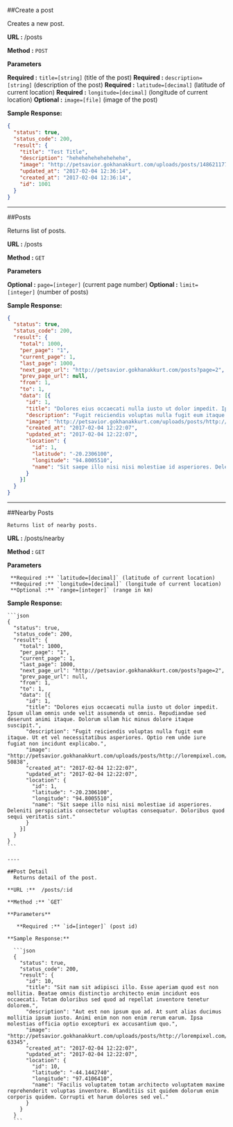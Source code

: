 ##Create a post

  Creates a new post.

**URL :**  /posts

**Method :** `POST`
  
**Parameters**

   **Required :** `title=[string]` (title of the post)
   **Required :** `description=[string]` (description of the post)
   **Required :** `latitude=[decimal]` (latitude of current location)
   **Required :** `longitude=[decimal]` (longitude of current location)
   **Optional :** `image=[file]` (image of the post)

**Sample Response:**

  ```json
  {
    "status": true,
    "status_code": 200,
    "result": {
      "title": "Test Title",
      "description": "hehehehehehehehehe",
      "image": "http://petsavior.gokhanakkurt.com/uploads/posts/1486211774_2a8a5bc96c43321cbb1a7536879376f7.jpg",
      "updated_at": "2017-02-04 12:36:14",
      "created_at": "2017-02-04 12:36:14",
      "id": 1001
    }
  }
  ```
  ----

##Posts

  Returns list of posts.

**URL :**  /posts

**Method :** `GET`
  
**Parameters**

   **Optional :** `page=[integer]` (current page number)
   **Optional :** `limit=[integer]` (number of posts)

**Sample Response:**

  ```json
  {
    "status": true,
    "status_code": 200,
    "result": {
      "total": 1000,
      "per_page": "1",
      "current_page": 1,
      "last_page": 1000,
      "next_page_url": "http://petsavior.gokhanakkurt.com/posts?page=2",
      "prev_page_url": null,
      "from": 1,
      "to": 1,
      "data": [{
        "id": 1,
        "title": "Dolores eius occaecati nulla iusto ut dolor impedit. Ipsum ullam omnis unde velit assumenda ut omnis. Repudiandae sed deserunt animi itaque. Dolorum ullam hic minus dolore itaque suscipit.",
        "description": "Fugit reiciendis voluptas nulla fugit eum itaque. Ut et vel necessitatibus asperiores. Optio rem unde iure fugiat non incidunt explicabo.",
        "image": "http://petsavior.gokhanakkurt.com/uploads/posts/http://lorempixel.com/640/480/?50838",
        "created_at": "2017-02-04 12:22:07",
        "updated_at": "2017-02-04 12:22:07",
        "location": {
          "id": 1,
          "latitude": "-20.2306100",
          "longitude": "94.8005510",
          "name": "Sit saepe illo nisi nisi molestiae id asperiores. Deleniti perspiciatis consectetur voluptas consequatur. Doloribus quod sequi veritatis sint."
        }
      }]
    }
  }
  ```
  ----
  ##Nearby Posts
  
    Returns list of nearby posts.

  **URL :**  /posts/nearby

  **Method :** `GET`
    
  **Parameters**

     **Required :** `latitude=[decimal]` (latitude of current location)
     **Required :** `longitude=[decimal]` (longitude of current location)
     **Optional :** `range=[integer]` (range in km)

  **Sample Response:**

    ```json
    {
      "status": true,
      "status_code": 200,
      "result": {
        "total": 1000,
        "per_page": "1",
        "current_page": 1,
        "last_page": 1000,
        "next_page_url": "http://petsavior.gokhanakkurt.com/posts?page=2",
        "prev_page_url": null,
        "from": 1,
        "to": 1,
        "data": [{
          "id": 1,
          "title": "Dolores eius occaecati nulla iusto ut dolor impedit. Ipsum ullam omnis unde velit assumenda ut omnis. Repudiandae sed deserunt animi itaque. Dolorum ullam hic minus dolore itaque suscipit.",
          "description": "Fugit reiciendis voluptas nulla fugit eum itaque. Ut et vel necessitatibus asperiores. Optio rem unde iure fugiat non incidunt explicabo.",
          "image": "http://petsavior.gokhanakkurt.com/uploads/posts/http://lorempixel.com/640/480/?50838",
          "created_at": "2017-02-04 12:22:07",
          "updated_at": "2017-02-04 12:22:07",
          "location": {
            "id": 1,
            "latitude": "-20.2306100",
            "longitude": "94.8005510",
            "name": "Sit saepe illo nisi nisi molestiae id asperiores. Deleniti perspiciatis consectetur voluptas consequatur. Doloribus quod sequi veritatis sint."
          }
        }]
      }
    }
    ```

    ----

    ##Post Detail
      Returns detail of the post.

    **URL :**  /posts/:id

    **Method :** `GET`
      
    **Parameters**

       **Required :** `id=[integer]` (post id)

    **Sample Response:**

      ```json
      {
        "status": true,
        "status_code": 200,
        "result": {
          "id": 10,
          "title": "Sit nam sit adipisci illo. Esse aperiam quod est non mollitia. Beatae omnis distinctio architecto enim incidunt eos occaecati. Totam doloribus sed quod ad repellat inventore tenetur dolorem.",
          "description": "Aut est non ipsum quo ad. At sunt alias ducimus mollitia ipsum iusto. Animi enim non non enim rerum earum. Ipsa molestias officia optio excepturi ex accusantium quo.",
          "image": "http://petsavior.gokhanakkurt.com/uploads/posts/http://lorempixel.com/640/480/?63345",
          "created_at": "2017-02-04 12:22:07",
          "updated_at": "2017-02-04 12:22:07",
          "location": {
            "id": 10,
            "latitude": "-44.1442740",
            "longitude": "97.4106410",
            "name": "Facilis voluptatem totam architecto voluptatem maxime reprehenderit voluptas inventore. Blanditiis sit quidem dolorum enim corporis quidem. Corrupti et harum dolores sed vel."
          }
        }
      }
      ```
